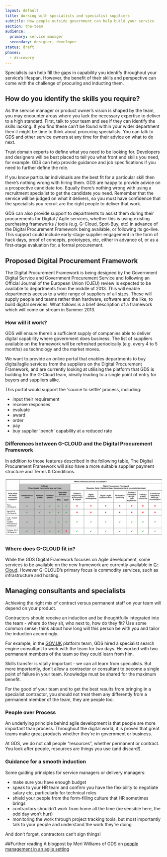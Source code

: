 ```yaml
---
layout: default
title: Working with specialists and specialist suppliers
subtitle: How people outside government can help build your service
section: the-team
audience:
  primary: service manager
  secondary: designer, developer
status: draft
phases:
  - discovery
---
```


Specialists can help fill the gaps in capability you identify throughout your service’s lifespan. However, the benefit of their skills and perspective can come with the challenge of procuring and inducting them.

## How do you identify the skills you require?

As the service manager or product owner’s vision is shaped by the team, you may encounter areas where you lack the necessary expertise to deliver to a high standard. First, talk to your team and see if they can identify the skills lacking. If you find these can’t be found within your wider department then it might be time to think about procuring specialists. You can talk to GDS and other service owners at any time for their advice on what to do next.

Trust domain experts to define what you need to be looking for. Developers and designers will be best placed to tell you what front end skills you need, for example. GDS can help provide guidance and job specifications if you need to further define the role.

If you know particular individuals are the best fit for a particular skill then there’s nothing wrong with hiring them. GDS are happy to provide advice on a prospective candidate too. Equally there’s nothing wrong with using a recruitment specialist to get the candidate you need. Remember that the service will be judged on what it delivers, so you must have confidence that the specialists you recruit are the right people to deliver that work.

GDS can also provide support to departments to assist them during their procurements for Digital / Agile services, whether this is using existing purchasing frameworks / tools (e.g. G-Cloud, Spot-Buy, etc) in advance of the Digital Procurement Framework being available, or following its go-live. This support could include early-stage supplier engagement in the form of hack days, proof of concepts, prototypes, etc, either in advance of, or as a first-stage evaluation for, a formal procurement.


## Proposed Digital Procurement Framework

The Digital Procurement Framework is being designed by the Government Digital Service and Government Procurement Service and following an Official Journal of the European Union (OJEU) review is expected to be available to departments from the middle of 2013. This will enable departments access to a wide range of suppliers of all sizes. These will supply people and teams rather than hardware, software and the like, to build digital services. What follows is a brief description of a framework which will come on stream in Summer 2013.

### How will it work?

GDS will ensure there’s a sufficient supply of companies able to deliver digital capability where government does business. The list of suppliers available on the framework will be refreshed periodically (e.g. every 4 to 5 months) as technology and the market moves.

We want to provide an online portal that enables departments to buy digital/agile services from the suppliers on the Digital Procurement Framework, and are currently looking at utilising the platform that GDS is building for the G-Cloud team, ideally leading to a single point of entry for buyers and suppliers alike.

This portal would support the 'source to settle' process, including:

* input their requirement
* receive responses
* evaluate
* award
* order
* pay
* buy supplier 'bench' capability at a reduced rate

### Differences between G-CLOUD and the Digital Procurement Framework

In addition to those features described in the following table, The Digital Procurement Framework will also have a more suitable supplier payment structure and Terms & Conditions.

![table showing differences](/assets/images/framework-table.png)

### Where does G-CLOUD fit in?

While the GDS Digital Framework focuses on Agile development, some services to be available on the new framework are currently available in [G-Cloud](http://gcloud.civilservice.gov.uk/). However G-CLOUD’s primary focus is commodity services, such as infrastructure and hosting.  


## Managing consultants and specialists

Achieving the right mix of contract versus permanent staff on your team will depend on your product.

Contractors should receive an induction and be thoughtfully integrated into the team - where do they sit, who next to, how do they fit? Use some common sense; think about how long will this person be with you and tailor the induction accordingly.

For example, in the [GOV.UK](https://www.gov.uk) platform team, GDS hired a specialist search engine consultant to work with the team for two days. He worked with two permanent members of the team so they could learn from him.

Skills transfer is vitally important - we can all learn from specialists. But more importantly, don’t allow a contractor or consultant to become a single point of failure in your team. Knowledge must be shared for the maximum benefit.

For the good of your team and to get the best results from bringing in a specialist contractor, you should not treat them any differently from a permanent member of the team, they are people too.

### People over Process

An underlying principle behind agile development is that people are more important than process. Throughout the digital world, it is proven that great teams make great products whether they're in government or business.

At GDS, we do not call people “resources”, whether permanent or contract. You look after people, resources are things you use (and discard!).

### Guidance for a smooth induction

Some guiding principles for service managers or delivery managers:

* make sure you have enough budget
* speak to your HR team and confirm you have the flexibility to negotiate salary etc, particularly for technical roles
* shield your people from the form-filling culture that HR sometimes brings
* contractors shouldn’t work from home all the time (be sensible here, the odd day won’t hurt)
* monitoring the work through project tracking tools, but most importantly talk to your people and understand the work they’re doing

And don’t forget, contractors can’t sign things!

##Further reading
A blogpost by Meri Williams of GDS on [people management in an agile setting](http://digital.cabinetoffice.gov.uk/2012/11/27/people-management-in-an-agile-setting)
